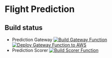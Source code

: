 # Flight Prediction

## Build status
* Prediction Gateway [![Build Gateway Function](https://github.com/dsanapo/flight-predictions/actions/workflows/python-app.yml/badge.svg?branch=main)](https://github.com/dsanapo/flight-predictions/actions/workflows/python-app.yml) [![Deploy Gateway Function to AWS](https://github.com/dsanapo/flight-predictions/actions/workflows/deploy-gateway.yml/badge.svg?branch=main)](https://github.com/dsanapo/flight-predictions/actions/workflows/deploy-gateway.yml) 
* Prediction Scorer [![Build Scorer Function](https://github.com/dsanapo/flight-predictions/actions/workflows/python-package.yml/badge.svg?branch=main)](https://github.com/dsanapo/flight-predictions/actions/workflows/python-package.yml)
